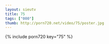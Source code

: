 ```yaml
--- 
layout: sieutv
title: 75
tags: ["000"]
thumb: http://porn720.net/video/75/poster.jpg
---
```

{% include porn720 key="75" %} 
